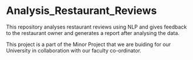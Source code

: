 # Analysis_Restaurant_Reviews
This repository analyses restaurant reviews using NLP and gives feedback to the restaurant owner and generates a report after analysing the data.

This project is a part of the Minor Project that we are buiding for our University in collaboration with our faculty co-ordinator.
